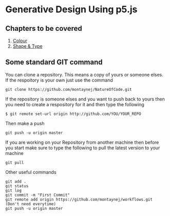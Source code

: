 # Generative Design Using p5.js 

## Chapters to be covered
1. [Colour](P1_COLOUR/)
2. [Shape & Type](P1_SHAPE/)


## Some standard GIT command
You can clone a repository. This means a copy of yours or someone elses. If the respoitory is your own just use the command
```
git clone https://github.com/montaynej/NatureOfCode.git
```
If the repository is someone elses and you want to push back to yours then you need to create a respository for it and then type the following
```
$ git remote set-url origin http://github.com/YOU/YOUR_REPO
```
Then make a push
```
git push -u origin master
```
If you are working on your Repository from another machine then before you start make sure to type the following to pull the latest version to your machine
```
git pull
```
Other useful commands
```
git add .
git status
git log
git commit -m "First Commit"
git remote add origin https://github.com/montaynej/workflows.git (Don't need everytime)
git push -u origin master
```
